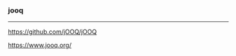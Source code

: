 ### jooq
---
https://github.com/jOOQ/jOOQ

https://www.jooq.org/

```java

```

```sql

```

```
```


